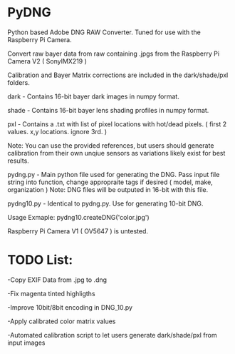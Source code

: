 # PyDNG
Python based Adobe DNG RAW Converter. Tuned for use with the Raspberry Pi Camera. 

Convert raw bayer data from raw containing .jpgs from the Raspberry Pi Camera V2 ( SonyIMX219 )

Calibration and Bayer Matrix corrections are included in the dark/shade/pxl folders.

dark - Contains 16-bit bayer dark images in numpy format.  

shade - Contains 16-bit bayer lens shading profiles in numpy format. 

pxl - Contains a .txt with list of pixel locations with hot/dead pixels. ( first 2 values. x,y locations. ignore 3rd. ) 

Note: You can use the provided references, but users should generate calibration from their own unqiue sensors as variations likely exist for best results. 

pydng.py - Main python file used for generating the DNG. Pass input file string into function, change appropraite tags if desired ( model, make, organization ) Note: DNG files will be outputed in 16-bit with this file.

pydng10.py - Identical to pydng.py. Use for generating 10-bit DNG. 

Usage Exmaple: pydng10.createDNG('color.jpg')

Raspberry Pi Camera V1 ( OV5647 ) is untested.

# TODO List:

-Copy EXIF Data from .jpg to .dng

-Fix magenta tinted highligths 

-Improve 10bit/8bit encoding in DNG_10.py

-Apply calibrated color matrix values 

-Automated calibration script to let users generate dark/shade/pxl from input images

